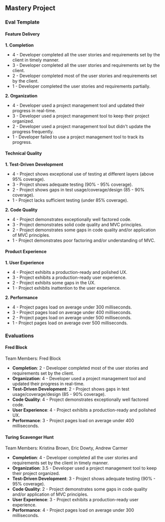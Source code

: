 ## Mastery Project

### Eval Template

#### Feature Delivery

**1. Completion**

* 4 - Developer completed all the user stories and requirements set by the client in timely manner.
* 3 - Developer completed all the user stories and requirements set by the client.
* 2 - Developer completed most of the user stories and requirements set by the client.
* 1 - Developer completed the user stories and requirements partially.

**2. Organization**

* 4 - Developer used a project management tool and updated their progress in real-time.
* 3 - Developer used a project management tool to keep their project organized.
* 2 - Developer used a project management tool but didn't update the progress frequently.
* 1 - Developer failed to use a project management tool to track its progress.

#### Technical Quality

**1. Test-Driven Development**

* 4 - Project shows exceptional use of testing at different layers (above 95% coverage).
* 3 - Project shows adequate testing (90% - 95% coverage).
* 2 - Project shows gaps in test usage/coverage/design (85 - 90% coverage).
* 1 - Project lacks sufficient testing (under 85% coverage).

**2. Code Quality**

* 4 - Project demonstrates exceptionally well factored code.
* 3 - Project demonstrates solid code quality and MVC principles.
* 2 - Project demonstrates some gaps in code quality and/or application of MVC principles.
* 1 - Project demonstrates poor factoring and/or understanding of MVC.

#### Product Experience

**1. User Experience**

* 4 - Project exhibits a production-ready and polished UX.
* 3 - Project exhibits a production-ready user experience.
* 2 - Project exhibits some gaps in the UX.
* 1 - Project exhibits inattention to the user experience.

**2. Performance**

* 4 - Project pages load on average under 300 milliseconds.
* 3 - Project pages load on average under 400 milliseconds.
* 2 - Project pages load on average under 500 milliseconds.
* 1 - Project pages load on average over 500 milliseconds.

### Evaluations

#### Fred Block

Team Members: Fred Block

* **Completion**: 2 - Developer completed most of the user stories and requirements set by the client.
* **Organization**: 4 - Developer used a project management tool and updated their progress in real-time.
* **Test-Driven Development**: 2 - Project shows gaps in test usage/coverage/design (85 - 90% coverage).
* **Code Quality**: 4 - Project demonstrates exceptionally well factored code.
* **User Experience**: 4 - Project exhibits a production-ready and polished UX.
* **Performance**: 3 - Project pages load on average under 400 milliseconds.

#### Turing Scavenger Hunt

Team Members: Kristina Brown, Eric Dowty, Andrew Carmer

* **Completion**: 4 - Developer completed all the user stories and requirements set by the client in timely manner.
* **Organization**: 3.5 - Developer used a project management tool to keep their project organized.
* **Test-Driven Development**: 3 - Project shows adequate testing (90% - 95% coverage).
* **Code Quality**: 2 - Project demonstrates some gaps in code quality and/or application of MVC principles.
* **User Experience**: 3 - Project exhibits a production-ready user experience.
* **Performance**: 4 - Project pages load on average under 300 milliseconds.
